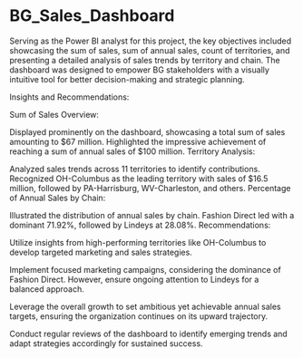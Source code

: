 # BG_Sales_Dashboard
Serving as the Power BI analyst for this project, the key objectives included showcasing the sum of sales, sum of annual sales, count of territories, and presenting a detailed analysis of sales trends by territory and chain. The dashboard was designed to empower BG stakeholders with a visually intuitive tool for better decision-making and strategic planning.

Insights and Recommendations:

Sum of Sales Overview:

Displayed prominently on the dashboard, showcasing a total sum of sales amounting to $67 million.
Highlighted the impressive achievement of reaching a sum of annual sales of $100 million.
Territory Analysis:

Analyzed sales trends across 11 territories to identify contributions.
Recognized OH-Columbus as the leading territory with sales of $16.5 million, followed by PA-Harrisburg, WV-Charleston, and others.
Percentage of Annual Sales by Chain:

Illustrated the distribution of annual sales by chain.
Fashion Direct led with a dominant 71.92%, followed by Lindeys at 28.08%.
Recommendations:

Utilize insights from high-performing territories like OH-Columbus to develop targeted marketing and sales strategies.

Implement focused marketing campaigns, considering the dominance of Fashion Direct. However, ensure ongoing attention to Lindeys for a balanced approach.

Leverage the overall growth to set ambitious yet achievable annual sales targets, ensuring the organization continues on its upward trajectory.

Conduct regular reviews of the dashboard to identify emerging trends and adapt strategies accordingly for sustained success.

